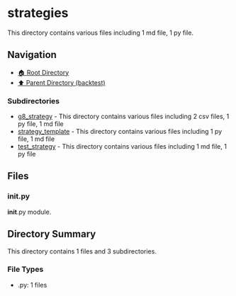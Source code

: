 # strategies

This directory contains various files including 1 md file, 1 py file.

## Navigation

* [🏠 Root Directory](/backtest/strategies/../backtest/strategies/..README.md)
* [⬆️ Parent Directory (backtest)](../README.md)

### Subdirectories

* [g8_strategy](g8_strategy/README.md) - This directory contains various files including 2 csv files, 1 py file, 1 md file
* [strategy_template](strategy_template/README.md) - This directory contains various files including 1 py file, 1 md file
* [test_strategy](test_strategy/README.md) - This directory contains various files including 1 md file, 1 py file

## Files

### __init__.py

__init__.py module.

## Directory Summary

This directory contains 1 files and 3 subdirectories.

### File Types

* .py: 1 files
